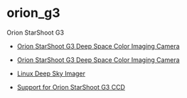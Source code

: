 # orion_g3
Orion StarShoot G3

- [Orion StarShoot G3 Deep Space Color Imaging Camera](https://www.telescope.com/g3m)
- [Orion StarShoot G3 Deep Space Color Imaging Camera](https://www.telescope.com/catalog/product.jsp?productId=101501)

- [Linux Deep Sky Imager](https://sourceforge.net/projects/linuxdsi/)
- [Support for Orion StarShoot G3 CCD](https://www.indilib.org/forum/general/878-support-for-orion-starshoot-g3-ccd.html)
